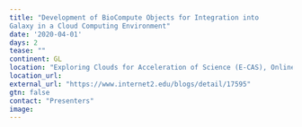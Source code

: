 ```yaml
---
title: "Development of BioCompute Objects for Integration into
Galaxy in a Cloud Computing Environment"
date: '2020-04-01'
days: 2
tease: ""
continent: GL
location: "Exploring Clouds for Acceleration of Science (E-CAS), Online"
location_url: 
external_url: "https://www.internet2.edu/blogs/detail/17595"
gtn: false
contact: "Presenters"
image: 
---
```

